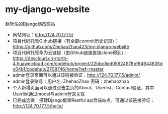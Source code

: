 # my-django-website
赵哲浩的Django动态网站
- 网站网址：http://124.70.177.5/
- 项目代码托管Github链接（有全部commit历史记录）：https://github.com/ZhehaoZhao423/my-django-website
- 项目代码托管华为云链接（由Github链接直接clone得到）：https://devcloud.cn-north-4.huaweicloud.com/codehub/project/22bbc8ed05624978bf84944835dc64b1/codehub/2708746/home?ref=master
- admin登录页面可以通过该链接验证：http://124.70.177.5/admin/
- admin登录账号：用户名: ZhehaoZhao 密码：zhehaozhao
- 个人新增页面可以通过点击主页的About、Userlist、Contact验证，其中Userlist通过model与admin登录关联
- 已完成选做：搭建Django框架Restful api后端站点，可通过该链接验证：http://124.70.177.5/hello/